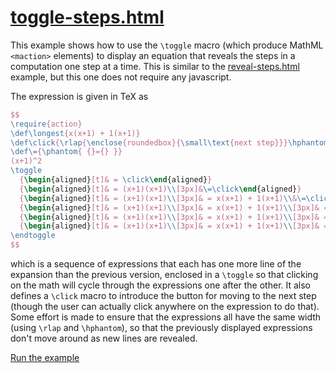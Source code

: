 # [toggle-steps.html](https://mathjax.github.io/MathJax-demos-web/toggle-steps.html)

This example shows how to use the `\toggle` macro (which produce MathML `<maction>` elements) to display an equation that reveals the steps in a computation one step at a time.  This is similar to the [reveal-steps.html](reveal-steps.html) example, but this one does not require any javascript.

The expression is given in TeX as

``` latex
$$
\require{action}
\def\longest{x(x+1) + 1(x+1)}
\def\click{\rlap{\enclose{roundedbox}{\small\text{next step}}}\hphantom{\longest}}
\def\={\phantom{ {}={} }}
(x+1)^2
\toggle
  {\begin{aligned}[t]& = \click\end{aligned}}
  {\begin{aligned}[t]& = (x+1)(x+1)\\[3px]&\=\click\end{aligned}}
  {\begin{aligned}[t]& = (x+1)(x+1)\\[3px]& = x(x+1) + 1(x+1)\\&\=\click\end{aligned}}
  {\begin{aligned}[t]& = (x+1)(x+1)\\[3px]& = x(x+1) + 1(x+1)\\[3px]& = (x^2+x) + (x+1)\\[3px]&\=\click\end{aligned}}
  {\begin{aligned}[t]& = (x+1)(x+1)\\[3px]& = x(x+1) + 1(x+1)\\[3px]& = (x^2+x) + (x+1)\\[3px]& = x^2 + (x + x) + 1\\[3px]&\=\click\end{aligned}}
  {\begin{aligned}[t]& = (x+1)(x+1)\\[3px]& = x(x+1) + 1(x+1)\\[3px]& = (x^2+x) + (x+1)\\[3px]& = x^2 + (x + x) + 1\\[3px]& = x^2 + 2x + 1\end{aligned}}
\endtoggle
$$
```

which is a sequence of expressions that each has one more line of the expansion than the previous version, enclosed in a `\toggle` so that clicking on the math will cycle through the expressions one after the other.  It also defines a `\click` macro to introduce the button for moving to the next step (though the user can actually click anywhere on the expression to do that).  Some effort is made to ensure that the expressions all have the same width (using `\rlap` and `\hphantom`), so that the previously displayed expressions don't move around as new lines are revealed.

[Run the example](https://mathjax.github.io/MathJax-demos-web/toggle-steps.html)
